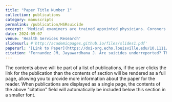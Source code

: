 ```yaml
---
title: "Paper Title Number 1"
collection: publications
category: manuscripts
permalink: /publication/HSRsuicide
excerpt: 'Medical examiners are trained appointed physicians. Coroners are often elected individuals with no medical training but serve 80% of the population. Both determine suicide counts in the United States. Suicide is a leading cause of death in the United States. Researchers believe suicide rates are underreported by 15%–50% internationally. Differences in medical training may account for this discrepancy. We used a staggered difference-in-differences approach and found coroner-only states underreported share of suicides by 17.4% and performed 20.4% fewer autopsies compared to states with county coroners and a state medical examiner.'
date: 2024-09-07
venue: 'Health Services Research'
slidesurl: #'http://academicpages.github.io/files/slides1.pdf'
paperurl: '[Link to Paper](https://doi-org.echo.louisville.edu/10.1111/1475-6773.14381)'
citation: 'Fernandez JM, Jayawardhana J. Are suicides underreported? The impact of coroners versus medical examiners on suicide reporting. Health Serv Res. 2024; 1-10. doi:10.1111/1475-6773.14381'
---
```


The contents above will be part of a list of publications, if the user clicks the link for the publication than the contents of section will be rendered as a full page, allowing you to provide more information about the paper for the reader. When publications are displayed as a single page, the contents of the above "citation" field will automatically be included below this section in a smaller font.
